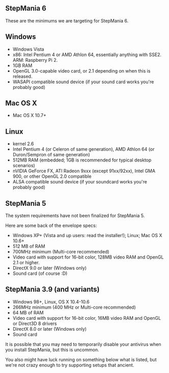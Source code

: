 StepMania 6
-----------

These are the minimums we are targeting for StepMania 6.

## Windows

- Windows Vista
- x86: Intel Pentium 4 or AMD Athlon 64, essentially anything with SSE2. ARM: Raspberry Pi 2.
- 1GB RAM
- OpenGL 3.0-capable video card, or 2.1 depending on when this is released.
- WASAPI compatible sound device (if your sound card works you're probably good)

## Mac OS X

- Mac OS X 10.7+

## Linux

- kernel 2.6
- Intel Pentium 4 (or Celeron of same generation), AMD Athlon 64 (or Duron/Sempron of same generation)
- 512MB RAM (embedded; 1GB is recommended for typical desktop scenarios)
- nVIDIA GeForce FX, ATI Radeon 9xxx (except 91xx/92xx), Intel GMA 900, or other OpenGL 2.0 compatible
- ALSA compatible sound device (if your soundcard works you're probably good)

StepMania 5
-----------

The system requirements have not been finalized for StepMania 5.

Here are some back of the envelope specs:

-    Windows XP+ (Vista and up users: read the installer!); Linux; Mac OS X 10.6+
-    512 MB of RAM
-    700MHz minimum (Multi-core recommended)
-    Video card with support for 16-bit color, 128MB video RAM and OpenGL 2.1 or higher.
-    DirectX 9.0 or later (Windows only)
-    Sound card (of course :D)



StepMania 3.9 (and variants)
----------------------------
-    Windows 98+, Linux, OS X 10.4-10.6
-    266MHz minimum (400 MHz or Multi-core recommended)
-    64 MB of RAM
-    Video card with support for 16-bit color, 16MB video RAM and OpenGL or Direct3D 8 drivers
-    DirectX 8.0 or later (Windows only)
-    Sound card 

It is possible that you may need to temporarily disable your antivirus when you install StepMania, but this is uncommon.

You also might have luck running on something below what is listed, but we're not crazy enough to try supporting setups that ancient.
